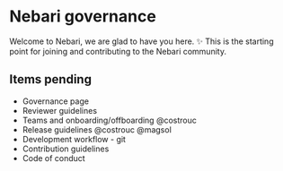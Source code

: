# Nebari governance

Welcome to Nebari, we are glad to have you here.
✨ This is the starting point for joining and contributing to the Nebari community.

## Items pending

- Governance page
- Reviewer guidelines
- Teams and onboarding/offboarding @costrouc
- Release guidelines @costrouc @magsol
- Development workflow - git
- Contribution guidelines
- Code of conduct
